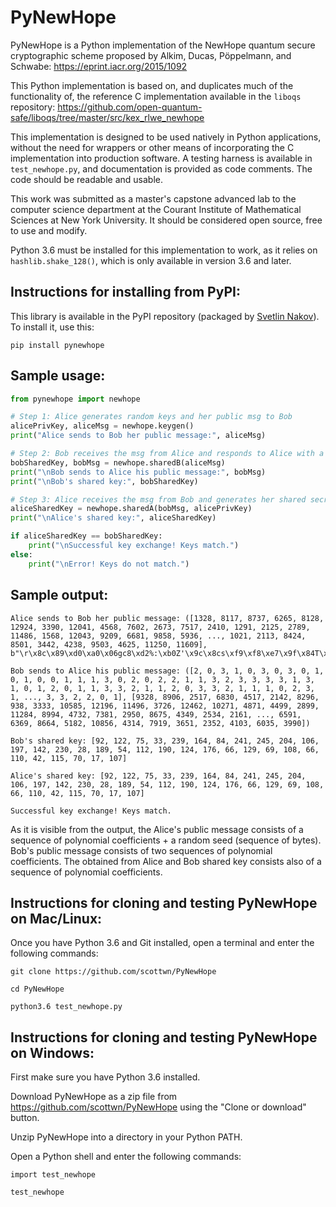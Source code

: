 # PyNewHope

PyNewHope is a Python implementation of the NewHope quantum secure cryptographic scheme proposed by Alkim, Ducas, Pöppelmann, and Schwabe: https://eprint.iacr.org/2015/1092

This Python implementation is based on, and duplicates much of the functionality of, the reference C implementation available in the `liboqs` repository: https://github.com/open-quantum-safe/liboqs/tree/master/src/kex_rlwe_newhope

This implementation is designed to be used natively in Python applications, without the need for wrappers or other means of incorporating the C implementation into production software. A testing harness is available in `test_newhope.py`, and documentation is provided as code comments. The code should be readable and usable.

This work was submitted as a master's capstone advanced lab to the computer science department at the Courant Institute of Mathematical Sciences at New York University. It should be considered open source, free to use and modify.

Python 3.6 must be installed for this implementation to work, as it relies on `hashlib.shake_128()`, which is only available in version 3.6 and later.

Instructions for installing from PyPI:
--------------------------------------

This library is available in the PyPI repository (packaged by [Svetlin Nakov](https://github.com/nakov)). To install it, use this:

```
pip install pynewhope
```

Sample usage:
-------------

```py
from pynewhope import newhope

# Step 1: Alice generates random keys and her public msg to Bob
alicePrivKey, aliceMsg = newhope.keygen()
print("Alice sends to Bob her public message:", aliceMsg)

# Step 2: Bob receives the msg from Alice and responds to Alice with a msg
bobSharedKey, bobMsg = newhope.sharedB(aliceMsg)
print("\nBob sends to Alice his public message:", bobMsg)
print("\nBob's shared key:", bobSharedKey)

# Step 3: Alice receives the msg from Bob and generates her shared secret
aliceSharedKey = newhope.sharedA(bobMsg, alicePrivKey)
print("\nAlice's shared key:", aliceSharedKey)

if aliceSharedKey == bobSharedKey:
    print("\nSuccessful key exchange! Keys match.")
else:
    print("\nError! Keys do not match.")
```

Sample output:
--------------

```
Alice sends to Bob her public message: ([1328, 8117, 8737, 6265, 8128, 12924, 3390, 12041, 4568, 7602, 2673, 7517, 2410, 1291, 2125, 2789, 11486, 1568, 12043, 9209, 6681, 9858, 5936, ..., 1021, 2113, 8424, 8501, 3442, 4238, 9503, 4625, 11250, 11609], b"\r\x8c\x89\xd0\xa0\x06gc8\xd2%:\xb0Z'\x9c\x8cs\xf9\xf8\xe7\x9f\x84T\xb73\x85w\xcc\xe5\xb5\xe1")

Bob sends to Alice his public message: ([2, 0, 3, 1, 0, 3, 0, 3, 0, 1, 0, 1, 0, 0, 1, 1, 1, 3, 0, 2, 0, 2, 2, 1, 1, 3, 2, 3, 3, 3, 3, 1, 3, 1, 0, 1, 2, 0, 1, 1, 3, 3, 2, 1, 1, 2, 0, 3, 3, 2, 1, 1, 1, 0, 2, 3, 1, ..., 3, 3, 2, 2, 0, 1], [9328, 8906, 2517, 6830, 4517, 2142, 8296, 938, 3333, 10585, 12196, 11496, 3726, 12462, 10271, 4871, 4499, 2899, 11284, 8994, 4732, 7381, 2950, 8675, 4349, 2534, 2161, ..., 6591, 6369, 8664, 5182, 10856, 4314, 7919, 3651, 2352, 4103, 6035, 3990])

Bob's shared key: [92, 122, 75, 33, 239, 164, 84, 241, 245, 204, 106, 197, 142, 230, 28, 189, 54, 112, 190, 124, 176, 66, 129, 69, 108, 66, 110, 42, 115, 70, 17, 107]

Alice's shared key: [92, 122, 75, 33, 239, 164, 84, 241, 245, 204, 106, 197, 142, 230, 28, 189, 54, 112, 190, 124, 176, 66, 129, 69, 108, 66, 110, 42, 115, 70, 17, 107]

Successful key exchange! Keys match.
```

As it is visible from the output, the Alice's public message consists of a sequence of polynomial coefficients + a random seed (sequence of bytes). Bob's public message consists of two sequences of polynomial coefficients. The obtained from Alice and Bob shared key consists also of a sequence of polynomial coefficients.

Instructions for cloning and testing PyNewHope on Mac/Linux:
------------------------------------------------------------

Once you have Python 3.6 and Git installed, open a terminal and enter the following commands:
```
git clone https://github.com/scottwn/PyNewHope

cd PyNewHope

python3.6 test_newhope.py
```

Instructions for cloning and testing PyNewHope on Windows:
----------------------------------------------------------

First make sure you have Python 3.6 installed.

Download PyNewHope as a zip file from https://github.com/scottwn/PyNewHope using the "Clone or download" button.

Unzip PyNewHope into a directory in your Python PATH.

Open a Python shell and enter the following commands:
```
import test_newhope

test_newhope
```
